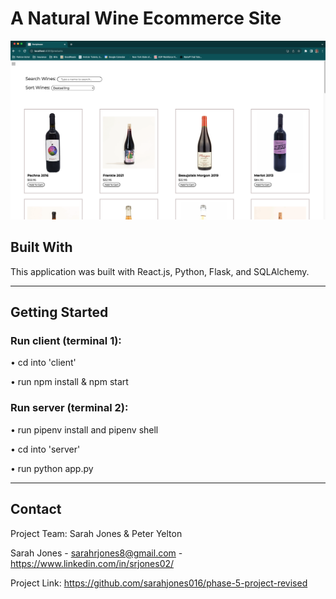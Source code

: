 # A Natural Wine Ecommerce Site

![Screenshot](README-picture.png)

## Built With
This application was built with React.js, Python, Flask, and SQLAlchemy.

***

## Getting Started

### Run client (terminal 1): 
• cd into 'client'

• run npm install & npm start

### Run server (terminal 2): 
• run pipenv install and pipenv shell

• cd into 'server'

• run python app.py

***


## Contact
Project Team: Sarah Jones & Peter Yelton

Sarah Jones - sarahrjones8@gmail.com - https://www.linkedin.com/in/srjones02/

Project Link: https://github.com/sarahjones016/phase-5-project-revised
